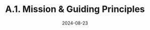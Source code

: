 ---
slug: /pages/vi-policies-for-middlebury-institute-online/a-general-policies/a-1-mission-guiding-principles
title: A.1. Mission & Guiding Principles
date: 2024-08-23
---